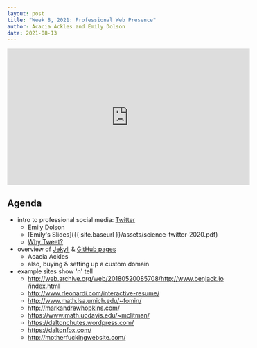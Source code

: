 ```yaml
---
layout: post
title: "Week 8, 2021: Professional Web Presence"
author: Acacia Ackles and Emily Dolson
date: 2021-08-13
---
```


<iframe width="560" height="315" src="https://www.youtube.com/embed/Sgb7D7jhGRg" frameborder="0" allow="accelerometer; autoplay; encrypted-media; gyroscope; picture-in-picture" allowfullscreen></iframe>

## Agenda

* intro to professional social media: [Twitter](https://twitter.com)
  * Emily Dolson
  * [Emily's Slides]({{ site.baseurl }}/assets/science-twitter-2020.pdf)
  * [Why Tweet?](http://mmore500.com/2019/11/19/why-tweet.html)
* overview of [Jekyll](https://jekyllrb.com/) & [GitHub pages](https://pages.github.com/)
  * Acacia Ackles
  * also, buying & setting up a custom domain
* example sites show 'n' tell
  * <http://web.archive.org/web/20180520085708/http://www.benjack.io/index.html>
  * <http://www.rleonardi.com/interactive-resume/>
  * <http://www.math.lsa.umich.edu/~fomin/>
  * <http://markandrewhopkins.com/>
  * <https://www.math.ucdavis.edu/~mclitman/>
  * <https://daltonchutes.wordpress.com/>
  * <https://daltonfox.com/>
  * <http://motherfuckingwebsite.com/>
